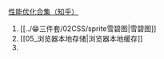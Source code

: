 [性能优化合集（知乎）](https://zhuanlan.zhihu.com/p/396067015)

1. [[../😁三件套/02CSS/sprite雪碧图|雪碧图]]
2. [[05_浏览器本地存储|浏览器本地缓存]]
3. 